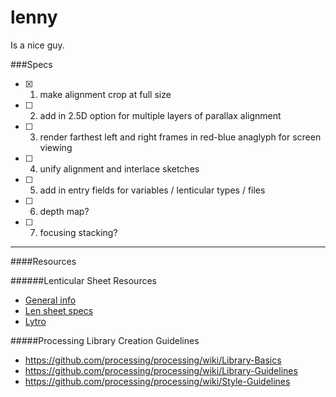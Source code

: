 # lenny
Is a nice guy.

###Specs
- [x] 1. make alignment crop at full size
- [ ] 2. add in 2.5D option for multiple layers of parallax alignment
- [ ] 3. render farthest left and right frames in red-blue anaglyph for screen viewing
- [ ] 4. unify alignment and interlace sketches
- [ ] 5. add in entry fields for variables / lenticular types / files
- [ ] 6. depth map?
- [ ] 7. focusing stacking? 

----------------------------------
####Resources

######Lenticular Sheet Resources
- [General info](http://www.one-tab.com/page/1Xm3DBl4SN2PHeaaAOjRnw)
- [Len sheet specs](http://www.one-tab.com/page/sldBKfy1QDGa_PdadiJqeA)
- [Lytro](http://www.one-tab.com/page/CCX5QNkhTqSqoiN3zqPRpA)

#####Processing Library Creation Guidelines
- https://github.com/processing/processing/wiki/Library-Basics
- https://github.com/processing/processing/wiki/Library-Guidelines
- https://github.com/processing/processing/wiki/Style-Guidelines